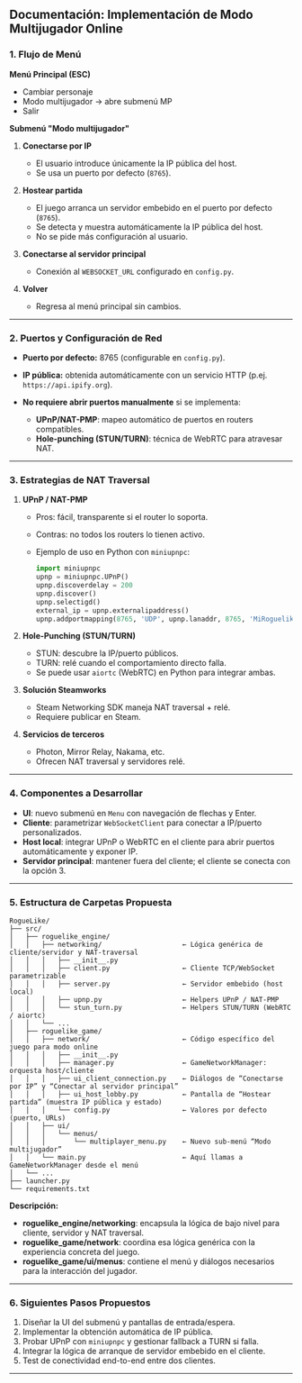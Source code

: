 ## Documentación: Implementación de Modo Multijugador Online

### 1. Flujo de Menú

**Menú Principal (ESC)**

* Cambiar personaje
* Modo multijugador → abre submenú MP
* Salir

**Submenú "Modo multijugador"**

1. **Conectarse por IP**

   * El usuario introduce únicamente la IP pública del host.
   * Se usa un puerto por defecto (`8765`).
2. **Hostear partida**

   * El juego arranca un servidor embebido en el puerto por defecto (`8765`).
   * Se detecta y muestra automáticamente la IP pública del host.
   * No se pide más configuración al usuario.
3. **Conectarse al servidor principal**

   * Conexión al `WEBSOCKET_URL` configurado en `config.py`.
4. **Volver**

   * Regresa al menú principal sin cambios.

---

### 2. Puertos y Configuración de Red

* **Puerto por defecto:** 8765 (configurable en `config.py`).
* **IP pública:** obtenida automáticamente con un servicio HTTP (p.ej. `https://api.ipify.org`).
* **No requiere abrir puertos manualmente** si se implementa:

  * **UPnP/NAT-PMP**: mapeo automático de puertos en routers compatibles.
  * **Hole-punching (STUN/TURN)**: técnica de WebRTC para atravesar NAT.

---

### 3. Estrategias de NAT Traversal

1. **UPnP / NAT-PMP**

   * Pros: fácil, transparente si el router lo soporta.
   * Contras: no todos los routers lo tienen activo.
   * Ejemplo de uso en Python con `miniupnpc`:

     ```python
     import miniupnpc
     upnp = miniupnpc.UPnP()
     upnp.discoverdelay = 200
     upnp.discover()
     upnp.selectigd()
     external_ip = upnp.externalipaddress()
     upnp.addportmapping(8765, 'UDP', upnp.lanaddr, 8765, 'MiRoguelikeHost', '')
     ```

2. **Hole-Punching (STUN/TURN)**

   * STUN: descubre la IP/puerto públicos.
   * TURN: relé cuando el comportamiento directo falla.
   * Se puede usar `aiortc` (WebRTC) en Python para integrar ambas.

3. **Solución Steamworks**

   * Steam Networking SDK maneja NAT traversal + relé.
   * Requiere publicar en Steam.

4. **Servicios de terceros**

   * Photon, Mirror Relay, Nakama, etc.
   * Ofrecen NAT traversal y servidores relé.

---

### 4. Componentes a Desarrollar

* **UI**: nuevo submenú en `Menu` con navegación de flechas y Enter.
* **Cliente**: parametrizar `WebSocketClient` para conectar a IP/puerto personalizados.
* **Host local**: integrar UPnP o WebRTC en el cliente para abrir puertos automáticamente y exponer IP.
* **Servidor principal**: mantener fuera del cliente; el cliente se conecta con la opción 3.

---

### 5. Estructura de Carpetas Propuesta

```text
RogueLike/
├── src/
│   ├── roguelike_engine/
│   │   ├── networking/                    ← Lógica genérica de cliente/servidor y NAT-traversal
│   │   │   ├── __init__.py
│   │   │   ├── client.py                  ← Cliente TCP/WebSocket parametrizable
│   │   │   ├── server.py                  ← Servidor embebido (host local)
│   │   │   ├── upnp.py                    ← Helpers UPnP / NAT-PMP
│   │   │   └── stun_turn.py               ← Helpers STUN/TURN (WebRTC / aiortc)
│   │   └── ...
│   ├── roguelike_game/
│   │   ├── network/                       ← Código específico del juego para modo online
│   │   │   ├── __init__.py
│   │   │   ├── manager.py                 ← GameNetworkManager: orquesta host/cliente
│   │   │   ├── ui_client_connection.py    ← Diálogos de “Conectarse por IP” y “Conectar al servidor principal”
│   │   │   ├── ui_host_lobby.py           ← Pantalla de “Hostear partida” (muestra IP pública y estado)
│   │   │   └── config.py                  ← Valores por defecto (puerto, URLs)
│   │   ├── ui/
│   │   │   └── menus/
│   │   │       └── multiplayer_menu.py    ← Nuevo sub-menú “Modo multijugador”
│   │   └── main.py                        ← Aquí llamas a GameNetworkManager desde el menú
│   └── ...
├── launcher.py
└── requirements.txt
```

**Descripción:**

* **roguelike\_engine/networking**: encapsula la lógica de bajo nivel para cliente, servidor y NAT traversal.
* **roguelike\_game/network**: coordina esa lógica genérica con la experiencia concreta del juego.
* **roguelike\_game/ui/menus**: contiene el menú y diálogos necesarios para la interacción del jugador.

---

### 6. Siguientes Pasos Propuestos

1. Diseñar la UI del submenú y pantallas de entrada/espera.
2. Implementar la obtención automática de IP pública.
3. Probar UPnP con `miniupnpc` y gestionar fallback a TURN si falla.
4. Integrar la lógica de arranque de servidor embebido en el cliente.
5. Test de conectividad end-to-end entre dos clientes.

---


